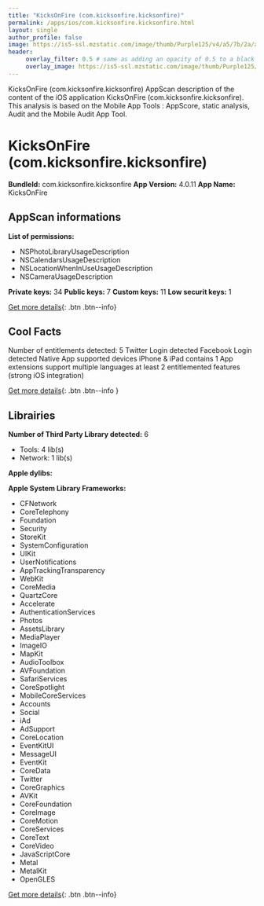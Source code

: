 ```yaml
---
title: "KicksOnFire (com.kicksonfire.kicksonfire)"
permalink: /apps/ios/com.kicksonfire.kicksonfire.html
layout: single
author_profile: false
image: https://is5-ssl.mzstatic.com/image/thumb/Purple125/v4/a5/7b/2a/a57b2ad6-5107-0f26-ef35-599720b4f225/AppIcon-1x_U007emarketing-0-10-0-85-220.png/512x512bb.jpg
header: 
     overlay_filter: 0.5 # same as adding an opacity of 0.5 to a black background
     overlay_image: https://is5-ssl.mzstatic.com/image/thumb/Purple125/v4/a5/7b/2a/a57b2ad6-5107-0f26-ef35-599720b4f225/AppIcon-1x_U007emarketing-0-10-0-85-220.png/512x512bb.jpg
---
```

KicksOnFire (com.kicksonfire.kicksonfire) AppScan description of the content of the iOS application KicksOnFire (com.kicksonfire.kicksonfire). This analysis is based on the Mobile App Tools : AppScore, static analysis, Audit and the Mobile Audit App Tool.

# KicksOnFire (com.kicksonfire.kicksonfire)

**BundleId:** com.kicksonfire.kicksonfire
**App Version:** 4.0.11
**App Name:** KicksOnFire


## AppScan informations 

**List of permissions:** 
- NSPhotoLibraryUsageDescription
- NSCalendarsUsageDescription
- NSLocationWhenInUseUsageDescription
- NSCameraUsageDescription
  
  
**Private keys:** 34
**Public keys:** 7
**Custom keys:** 11
**Low securit keys:** 1
  
[Get more details](/pricing.html){: .btn .btn--info}

## Cool Facts

Number of entitlements detected: 5
Twitter Login detected
Facebook Login detected
Native App
supported devices iPhone & iPad
contains 1 App extensions
support multiple languages
at least 2 entitlemented features (strong iOS integration)
  
[Get more details](/pricing.html){: .btn .btn--info }

## Librairies 
**Number of Third Party Library detected:** 6
- Tools: 4 lib(s)
- Network: 1 lib(s)


**Apple dylibs:**


**Apple System Library Frameworks:**
- CFNetwork
- CoreTelephony
- Foundation
- Security
- StoreKit
- SystemConfiguration
- UIKit
- UserNotifications
- AppTrackingTransparency
- WebKit
- CoreMedia
- QuartzCore
- Accelerate
- AuthenticationServices
- Photos
- AssetsLibrary
- MediaPlayer
- ImageIO
- MapKit
- AudioToolbox
- AVFoundation
- SafariServices
- CoreSpotlight
- MobileCoreServices
- Accounts
- Social
- iAd
- AdSupport
- CoreLocation
- EventKitUI
- MessageUI
- EventKit
- CoreData
- Twitter
- CoreGraphics
- AVKit
- CoreFoundation
- CoreImage
- CoreMotion
- CoreServices
- CoreText
- CoreVideo
- JavaScriptCore
- Metal
- MetalKit
- OpenGLES


  
[Get more details](/pricing.html){: .btn .btn--info}

